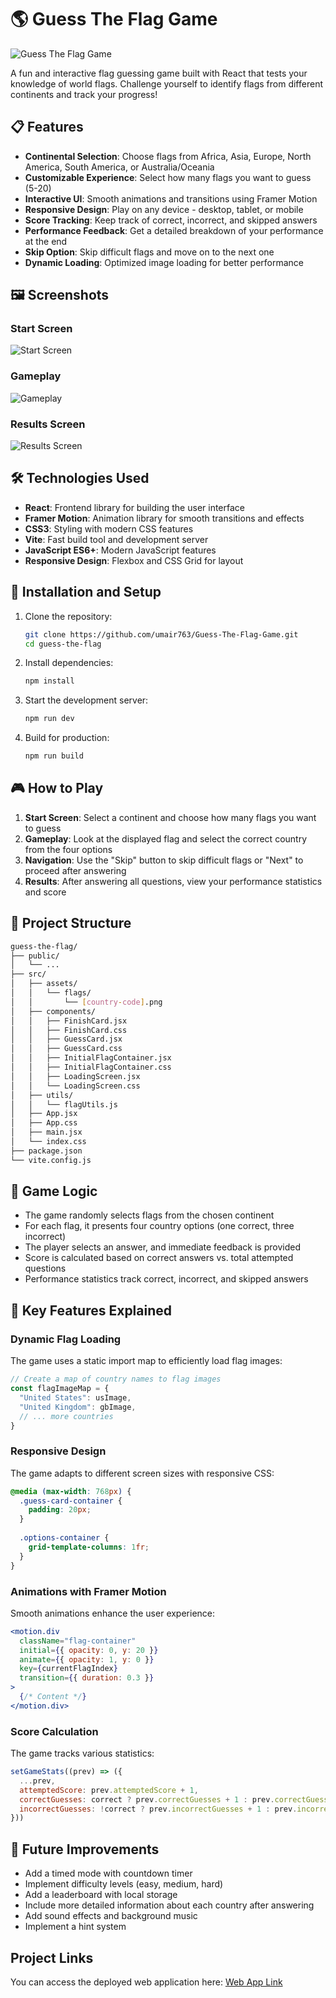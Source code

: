 # 🌎 Guess The Flag Game

![Guess The Flag Game](./src/components/flag-images/ss-start.png)

A fun and interactive flag guessing game built with React that tests your knowledge of world flags. Challenge yourself to identify flags from different continents and track your progress!

## 📋 Features

- **Continental Selection**: Choose flags from Africa, Asia, Europe, North America, South America, or Australia/Oceania
- **Customizable Experience**: Select how many flags you want to guess (5-20)
- **Interactive UI**: Smooth animations and transitions using Framer Motion
- **Responsive Design**: Play on any device - desktop, tablet, or mobile
- **Score Tracking**: Keep track of correct, incorrect, and skipped answers
- **Performance Feedback**: Get a detailed breakdown of your performance at the end
- **Skip Option**: Skip difficult flags and move on to the next one
- **Dynamic Loading**: Optimized image loading for better performance

## 🖼️ Screenshots

### Start Screen
![Start Screen](./src/components/flag-images/ss-start.png)

### Gameplay
![Gameplay](./src/components/flag-images/ss-mid.png)

### Results Screen
![Results Screen](./src/components/flag-images/ss-end.png)

## 🛠️ Technologies Used

- **React**: Frontend library for building the user interface
- **Framer Motion**: Animation library for smooth transitions and effects
- **CSS3**: Styling with modern CSS features
- **Vite**: Fast build tool and development server
- **JavaScript ES6+**: Modern JavaScript features
- **Responsive Design**: Flexbox and CSS Grid for layout

## 🚀 Installation and Setup

1. Clone the repository:
   ```bash
   git clone https://github.com/umair763/Guess-The-Flag-Game.git
   cd guess-the-flag
   ```

2. Install dependencies:
   ```bash
   npm install
   ```

3. Start the development server:
   ```bash
   npm run dev
   ```

4. Build for production:
   ```bash
   npm run build
   ```

## 🎮 How to Play

1. **Start Screen**: Select a continent and choose how many flags you want to guess
2. **Gameplay**: Look at the displayed flag and select the correct country from the four options
3. **Navigation**: Use the "Skip" button to skip difficult flags or "Next" to proceed after answering
4. **Results**: After answering all questions, view your performance statistics and score

## 📁 Project Structure

   ```bash
guess-the-flag/
├── public/
│   └── ...
├── src/
│   ├── assets/
│   │   └── flags/
│   │       └── [country-code].png
│   ├── components/
│   │   ├── FinishCard.jsx
│   │   ├── FinishCard.css
│   │   ├── GuessCard.jsx
│   │   ├── GuessCard.css
│   │   ├── InitialFlagContainer.jsx
│   │   ├── InitialFlagContainer.css
│   │   ├── LoadingScreen.jsx
│   │   └── LoadingScreen.css
│   ├── utils/
│   │   └── flagUtils.js
│   ├── App.jsx
│   ├── App.css
│   ├── main.jsx
│   └── index.css
├── package.json
└── vite.config.js
   ```

## 🧠 Game Logic

- The game randomly selects flags from the chosen continent
- For each flag, it presents four country options (one correct, three incorrect)
- The player selects an answer, and immediate feedback is provided
- Score is calculated based on correct answers vs. total attempted questions
- Performance statistics track correct, incorrect, and skipped answers

## 🌟 Key Features Explained

### Dynamic Flag Loading

The game uses a static import map to efficiently load flag images:

```javascript
// Create a map of country names to flag images
const flagImageMap = {
  "United States": usImage,
  "United Kingdom": gbImage,
  // ... more countries
}
```

### Responsive Design

The game adapts to different screen sizes with responsive CSS:

```css
@media (max-width: 768px) {
  .guess-card-container {
    padding: 20px;
  }
  
  .options-container {
    grid-template-columns: 1fr;
  }
}
```

### Animations with Framer Motion

Smooth animations enhance the user experience:

```jsx
<motion.div
  className="flag-container"
  initial={{ opacity: 0, y: 20 }}
  animate={{ opacity: 1, y: 0 }}
  key={currentFlagIndex}
  transition={{ duration: 0.3 }}
>
  {/* Content */}
</motion.div>
```

### Score Calculation

The game tracks various statistics:

```javascript
setGameStats((prev) => ({
  ...prev,
  attemptedScore: prev.attemptedScore + 1,
  correctGuesses: correct ? prev.correctGuesses + 1 : prev.correctGuesses,
  incorrectGuesses: !correct ? prev.incorrectGuesses + 1 : prev.incorrectGuesses,
}))
```

## 🔮 Future Improvements

- Add a timed mode with countdown timer
- Implement difficulty levels (easy, medium, hard)
- Add a leaderboard with local storage
- Include more detailed information about each country after answering
- Add sound effects and background music
- Implement a hint system


## Project Links

You can access the deployed web application here: [Web App Link](https://guess-the-flag-game-one.vercel.app/)
